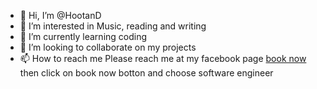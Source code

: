 - 👋 Hi, I’m @HootanD
- 👀 I’m interested in Music, reading and writing
- 🌱 I’m currently learning coding
- 💞️ I’m looking to collaborate on my projects
- 📫 How to reach me Please reach me at my facebook page [book now]([https://www.facebook.com/everlastingfairytaletranslatorsandinterpreters](https://calendly.com/hootan-3gy/everlasting-fairytale-s-calandar))
then click on book now botton and choose software engineer 
<!---
HootanD/HootanD is a ✨ special ✨ repository because its `README.md` (this file) appears on your GitHub profile.
You can click the Preview link to take a look at your changes.
--->
